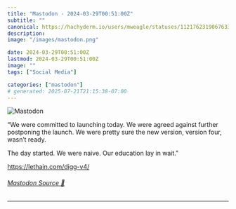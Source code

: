 ```yaml
---
title: "Mastodon - 2024-03-29T00:51:00Z"
subtitle: ""
canonical: https://hachyderm.io/users/mweagle/statuses/112176231906763378
description:
image: "/images/mastodon.png"

date: 2024-03-29T00:51:00Z
lastmod: 2024-03-29T00:51:00Z
image: ""
tags: ["Social Media"]

categories: ["mastodon"]
# generated: 2025-07-21T21:15:38-07:00
---
```

![Mastodon](/images/mastodon.png)

<p>“We were committed to launching today. We were agreed against further postponing the launch. We were pretty sure the new version, version four, wasn’t ready.</p><p>The day started. We were naive. Our education lay in wait.&quot;</p><p><a href="https://lethain.com/digg-v4/" target="_blank" rel="nofollow noopener noreferrer" translate="no"><span class="invisible">https://</span><span class="">lethain.com/digg-v4/</span><span class="invisible"></span></a></p>


###### [Mastodon Source 🐘](https://hachyderm.io/@mweagle/112176231906763378)

___
